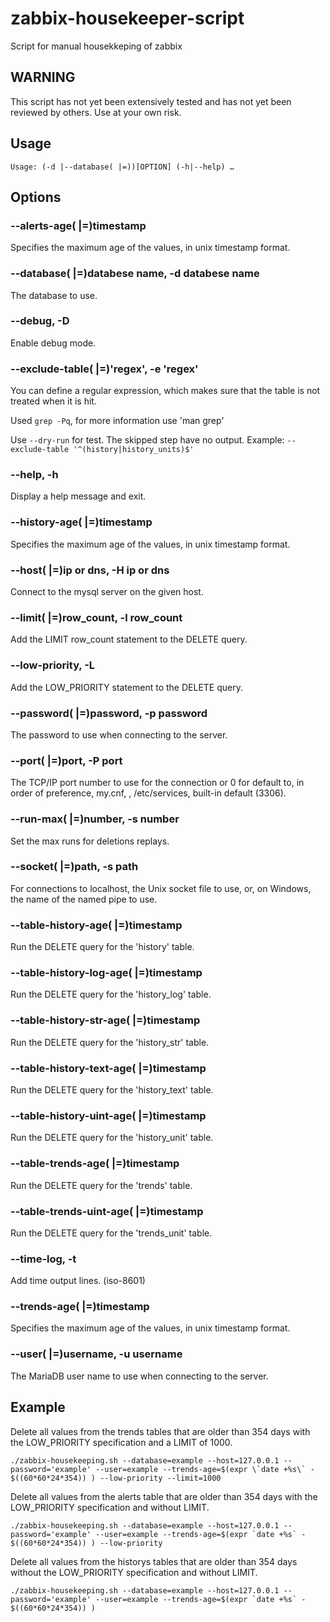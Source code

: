 # zabbix-housekeeper-script
Script for manual housekkeping of zabbix

## WARNING
This script has not yet been extensively tested and has not yet been reviewed by others.
Use at your own risk.

## Usage

```
Usage: (-d |--database( |=))[OPTION] (-h|--help) …
```

## Options

### --alerts-age( |=)timestamp
Specifies the maximum age of the values, in unix timestamp format.

### --database( |=)databese name, -d databese name
The database to use.

### --debug, -D
Enable debug mode.

### --exclude-table( |=)'regex', -e 'regex'
You can define a regular expression, which makes sure that the table is not treated when it is hit.

Used `grep -Pq`, for more information use 'man grep'

Use `--dry-run` for test. The skipped step have no output.
Example: `--exclude-table '^(history|history_units)$'`

### --help, -h
Display a help message and exit.

### --history-age( |=)timestamp
Specifies the maximum age of the values, in unix timestamp format.

### --host( |=)ip or dns, -H ip or dns
Connect to the mysql server on the given host.

### --limit( |=)row_count, -l row_count
Add the LIMIT row_count statement to the DELETE query.

### --low-priority, -L
Add the LOW_PRIORITY statement to the DELETE query.

### --password( |=)password, -p password
The password to use when connecting to the server.

### --port( |=)port, -P port
The TCP/IP port number to use for the connection or 0 for default to, in order of preference, my.cnf, , /etc/services, built-in default (3306).

### --run-max( |=)number, -s number
Set the max runs for deletions replays.

### --socket( |=)path, -s path
For connections to localhost, the Unix socket file to use, or, on Windows, the name of the named pipe to use.

### --table-history-age( |=)timestamp
Run the DELETE query for the 'history' table.

### --table-history-log-age( |=)timestamp
Run the DELETE query for the 'history_log' table.

### --table-history-str-age( |=)timestamp
Run the DELETE query for the 'history_str' table.

### --table-history-text-age( |=)timestamp
Run the DELETE query for the 'history_text' table.

### --table-history-uint-age( |=)timestamp
Run the DELETE query for the 'history_unit' table.

### --table-trends-age( |=)timestamp
Run the DELETE query for the 'trends' table.

### --table-trends-uint-age( |=)timestamp
Run the DELETE query for the 'trends_unit' table.


### --time-log, -t
Add time output lines. (iso-8601)

### --trends-age( |=)timestamp
Specifies the maximum age of the values, in unix timestamp format.

### --user( |=)username, -u username
The MariaDB user name to use when connecting to the server.

## Example

Delete all values from the trends tables that are older than 354 days with the LOW_PRIORITY specification and a LIMIT of 1000.

```
./zabbix-housekeeping.sh --database=example --host=127.0.0.1 --password='example' --user=example --trends-age=$(expr \`date +%s\` - $((60*60*24*354)) ) --low-priority --limit=1000
```


Delete all values from the alerts table that are older than 354 days with the LOW_PRIORITY specification and without LIMIT.

```
./zabbix-housekeeping.sh --database=example --host=127.0.0.1 --password='example' --user=example --trends-age=$(expr `date +%s` - $((60*60*24*354)) ) --low-priority
```


Delete all values from the historys tables that are older than 354 days without the LOW_PRIORITY specification and without LIMIT.

```
./zabbix-housekeeping.sh --database=example --host=127.0.0.1 --password='example' --user=example --trends-age=$(expr `date +%s` - $((60*60*24*354)) )
```
